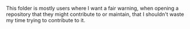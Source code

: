 This folder is mostly users where I want a fair warning, when opening a
repository that they might contribute to or maintain, that I shouldn't waste my
time trying to contribute to it.
